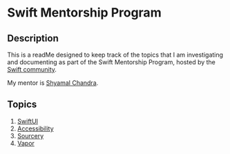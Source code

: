 # Swift Mentorship Program

## Description

This is a readMe designed to keep track of the topics that I am investigating and documenting as part of the Swift Mentorship Program, hosted by the [Swift community](swift.org). 

My mentor is [Shyamal Chandra](https://github.com/shyamalschandra).

## Topics

1. [SwiftUI](swiftUI-index.md)
2. [Accessibility](./accessibility/index.md)
3. [Sourcery](./sourcery/index.md)
4. [Vapor](./vapor/index.md)